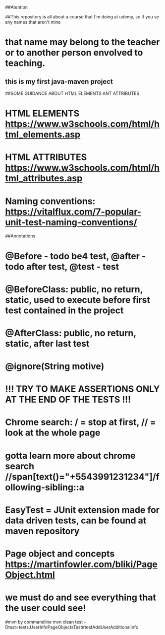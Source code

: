##Atention

##This repository is all about a course that I`m doing at udemy, so if you se any names that aren't mine
# that name may belong to the teacher or to another person envolved to teaching.

## this is my first java-maven project








##SOME GUIDANCE ABOUT HTML ELEMENTS ANT ATTRIBUTES
# HTML ELEMENTS https://www.w3schools.com/html/html_elements.asp
# HTML ATTRIBUTES https://www.w3schools.com/html/html_attributes.asp
# Naming conventions: https://vitalflux.com/7-popular-unit-test-naming-conventions/




##Annotations
# @Before - todo be4 test, @after - todo after test, @test - test
# @BeforeClass: public, no return, static, used to execute before first test contained in the project
# @AfterClass: public, no return, static, after last test
# @ignore(String motive)
# !!! TRY TO MAKE ASSERTIONS ONLY AT THE END OF THE TESTS !!!
# Chrome search: / = stop at first, // = look at the whole page
# gotta learn more about chrome search //span[text()="+5543991231234"]/following-sibling::a
# EasyTest = JUnit extension made for data driven tests, can be found at maven repository
# Page object and concepts https://martinfowler.com/bliki/PageObject.html
# we must do and see everything that the user could see!

#mvn by commandline mvn clean test -Dtest=tests.UserInfoPageObjectsTest#testAddUserAdditionalInfo